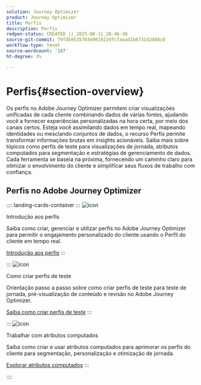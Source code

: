 ```yaml
---
solution: Journey Optimizer
product: Journey Optimizer
title: Perfis
description: Perfis
redpen-status: CREATED_||_2025-08-11_20-46-38
source-git-commit: 79fdb9535703e961922dfcfaaad1b6731d2d88c0
workflow-type: tm+mt
source-wordcount: '187'
ht-degree: 3%

---
```



# Perfis{#section-overview}

Os perfis no Adobe Journey Optimizer permitem criar visualizações unificadas de cada cliente combinando dados de várias fontes, ajudando você a fornecer experiências personalizadas na hora certa, por meio dos canais certos. Esteja você assimilando dados em tempo real, mapeando identidades ou mesclando conjuntos de dados, o recurso Perfis permite transformar informações brutas em insights acionáveis. Saiba mais sobre tópicos como perfis de teste para visualizações de jornada, atributos computados para segmentação e estratégias de gerenciamento de dados. Cada ferramenta se baseia na próxima, fornecendo um caminho claro para otimizar o envolvimento do cliente e simplificar seus fluxos de trabalho com confiança.

## Perfis no Adobe Journey Optimizer

:::: landing-cards-container
:::
![icon](https://cdn.experienceleague.adobe.com/icons/circle-play.svg)

Introdução aos perfis

Saiba como criar, gerenciar e utilizar perfis no Adobe Journey Optimizer para permitir o engajamento personalizado do cliente usando o Perfil do cliente em tempo real.

[Introdução aos perfis](../using/audience/get-started-profiles.md)
:::

:::
![icon](https://cdn.experienceleague.adobe.com/icons/list-check.svg)

Como criar perfis de teste

Orientação passo a passo sobre como criar perfis de teste para teste de jornada, pré-visualização de conteúdo e revisão no Adobe Journey Optimizer.

[Saiba como criar perfis de teste](../using/audience/creating-test-profiles.md)
:::

:::
![icon](https://cdn.experienceleague.adobe.com/icons/bullseye.svg)

Trabalhar com atributos computados

Saiba como criar e usar atributos computados para aprimorar os perfis do cliente para segmentação, personalização e otimização de jornada.

[Explorar atributos computados](../using/audience/computed-attributes.md)
:::

::::
